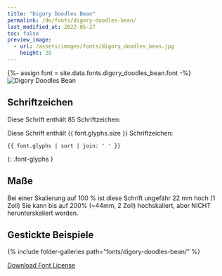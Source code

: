 ```yaml
---
title: "Digory Doodles Bean"
permalink: /de/fonts/digory-doodles-bean/
last_modified_at: 2022-05-27
toc: false
preview_image:
  - url: /assets/images/fonts/digory_doodles_bean.jpg
    height: 28
---
```

{%- assign font = site.data.fonts.digory_doodles_bean.font -%}
![Digory Doodles Bean](/assets/images/fonts/digory_doodles_bean.jpg)

## Schriftzeichen

Diese Schrift enthält 85 Schriftzeichen:
	
Diese Schrift enthält  {{ font.glyphs.size }} Schriftzeichen:

```
{{ font.glyphs | sort | join: ' ' }}
```
{: .font-glyphs }


## Maße
Bei einer Skalierung auf 100 % ist diese Schrift ungefähr 22 mm hoch (1 Zoll)
Sie kann bis auf 200% (~44mm, 2 Zoll) hochskaliert, aber NICHT herunterskaliert werden.
## Gestickte Beispiele

{% include folder-galleries path="fonts/digory-doodles-bean/" %}

[Download Font License](https://github.com/inkstitch/inkstitch/tree/main/fonts/digory_doodles_bean/LICENSE)
